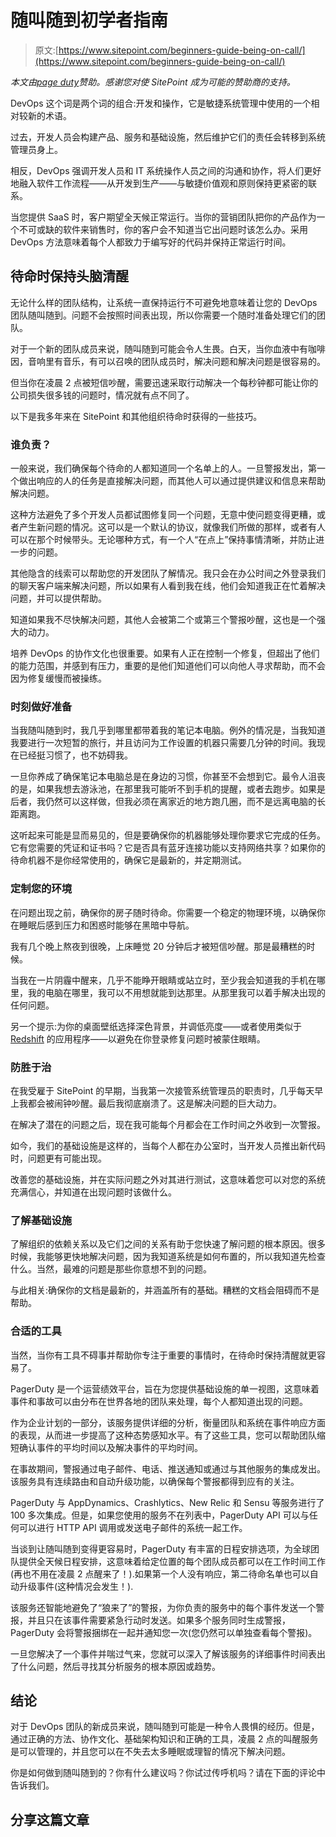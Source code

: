 # 随叫随到初学者指南

> 原文:[https://www.sitepoint.com/beginners-guide-being-on-call/](https://www.sitepoint.com/beginners-guide-being-on-call/)

*本文由[page duty](http://www.pagerduty.com/)赞助。感谢您对使 SitePoint 成为可能的赞助商的支持。*

DevOps 这个词是两个词的组合:开发和操作，它是敏捷系统管理中使用的一个相对较新的术语。

过去，开发人员会构建产品、服务和基础设施，然后维护它们的责任会转移到系统管理员身上。

相反，DevOps 强调开发人员和 IT 系统操作人员之间的沟通和协作，将人们更好地融入软件工作流程——从开发到生产——与敏捷价值观和原则保持更紧密的联系。

当您提供 SaaS 时，客户期望全天候正常运行。当你的营销团队把你的产品作为一个不可或缺的软件来销售时，你的客户会不知道当它出问题时该怎么办。采用 DevOps 方法意味着每个人都致力于编写好的代码并保持正常运行时间。

## 待命时保持头脑清醒

无论什么样的团队结构，让系统一直保持运行不可避免地意味着让您的 DevOps 团队随叫随到。问题不会按照时间表出现，所以你需要一个随时准备处理它们的团队。

对于一个新的团队成员来说，随叫随到可能会令人生畏。白天，当你血液中有咖啡因，音响里有音乐，有可以召唤的团队成员时，解决问题和解决问题是很容易的。

但当你在凌晨 2 点被短信吵醒，需要迅速采取行动解决一个每秒钟都可能让你的公司损失很多钱的问题时，情况就有点不同了。

以下是我多年来在 SitePoint 和其他组织待命时获得的一些技巧。

### 谁负责？

一般来说，我们确保每个待命的人都知道同一个名单上的人。一旦警报发出，第一个做出响应的人的任务是直接解决问题，而其他人可以通过提供建议和信息来帮助解决问题。

这种方法避免了多个开发人员都试图修复同一个问题，无意中使问题变得更糟，或者产生新问题的情况。这可以是一个默认的协议，就像我们所做的那样，或者有人可以在那个时候带头。无论哪种方式，有一个人“在点上”保持事情清晰，并防止进一步的问题。

其他隐含的线索可以帮助您的开发团队了解情况。我只会在办公时间之外登录我们的聊天客户端来解决问题，所以如果有人看到我在线，他们会知道我正在忙着解决问题，并可以提供帮助。

知道如果我不尽快解决问题，其他人会被第二个或第三个警报吵醒，这也是一个强大的动力。

培养 DevOps 的协作文化也很重要。如果有人正在控制一个修复，但超出了他们的能力范围，并感到有压力，重要的是他们知道他们可以向他人寻求帮助，而不会因为修复缓慢而被操练。

### 时刻做好准备

当我随叫随到时，我几乎到哪里都带着我的笔记本电脑。例外的情况是，当我知道我要进行一次短暂的旅行，并且访问为工作设置的机器只需要几分钟的时间。我现在已经挺习惯了，也不妨碍我。

一旦你养成了确保笔记本电脑总是在身边的习惯，你甚至不会想到它。最令人沮丧的是，如果我想去游泳池，在那里我可能听不到手机的提醒，或者去跑步。如果是后者，我仍然可以这样做，但我必须在离家近的地方跑几圈，而不是远离电脑的长距离跑。

这听起来可能是显而易见的，但是要确保你的机器能够处理你要求它完成的任务。它有您需要的凭证和证书吗？它是否具有蓝牙连接功能以支持网络共享？如果你的待命机器不是你经常使用的，确保它是最新的，并定期测试。

### 定制您的环境

在问题出现之前，确保你的房子随时待命。你需要一个稳定的物理环境，以确保你在睡眠后感到压力和困惑时能够在黑暗中导航。

我有几个晚上熬夜到很晚，上床睡觉 20 分钟后才被短信吵醒。那是最糟糕的时候。

当我在一片阴霾中醒来，几乎不能睁开眼睛或站立时，至少我会知道我的手机在哪里，我的电脑在哪里，我可以不用想就能到达那里。从那里我可以着手解决出现的任何问题。

另一个提示:为你的桌面壁纸选择深色背景，并调低亮度——或者使用类似于 [Redshift](http://jonls.dk/redshift/) 的应用程序——以避免在你登录修复问题时被蒙住眼睛。

### 防胜于治

在我受雇于 SitePoint 的早期，当我第一次接管系统管理员的职责时，几乎每天早上我都会被闹钟吵醒。最后我彻底崩溃了。这是解决问题的巨大动力。

在解决了潜在的问题之后，现在我可能每个月都会在工作时间之外收到一次警报。

如今，我们的基础设施是这样的，当每个人都在办公室时，当开发人员推出新代码时，问题更有可能出现。

改善您的基础设施，并在实际问题之外对其进行测试，这意味着您可以对您的系统充满信心，并知道在出现问题时该做什么。

### 了解基础设施

了解组织的依赖关系以及它们之间的关系有助于您快速了解问题的根本原因。很多时候，我能够更快地解决问题，因为我知道系统是如何布置的，所以我知道先检查什么。当然，最难的问题是那些你意想不到的问题。

与此相关:确保你的文档是最新的，并涵盖所有的基础。糟糕的文档会阻碍而不是帮助。

### 合适的工具

当然，当你有工具不碍事并帮助你专注于重要的事情时，在待命时保持清醒就更容易了。

PagerDuty 是一个运营绩效平台，旨在为您提供基础设施的单一视图，这意味着事件和事故可以由分布在世界各地的团队来处理，每个人都知道出现的问题。

作为企业计划的一部分，该服务提供详细的分析，衡量团队和系统在事件响应方面的表现，从而进一步提高了这种态势感知水平。有了这些工具，您可以帮助团队缩短确认事件的平均时间以及解决事件的平均时间。

在事故期间，警报通过电子邮件、电话、推送通知或通过与其他服务的集成发出。该服务具有连续路由和自动升级功能，以确保每个警报都得到应有的关注。

PagerDuty 与 AppDynamics、Crashlytics、New Relic 和 Sensu 等服务进行了 100 多次集成。但是，如果您使用的服务不在列表中，PagerDuty API 可以与任何可以进行 HTTP API 调用或发送电子邮件的系统一起工作。

当谈到让随叫随到变得更容易时，PagerDuty 有丰富的日程安排选项，为全球团队提供全天候日程安排，这意味着给定位置的每个团队成员都可以在工作时间工作(再也不用在凌晨 2 点醒来了！).如果第一个人没有响应，第二待命名单也可以自动升级事件(这种情况会发生！).

该服务还智能地避免了“狼来了”的警报，为你负责的服务中的每个事件发送一个警报，并且只在该事件需要紧急行动时发送。如果多个服务同时生成警报，
PagerDuty 会将警报捆绑在一起并通知您一次(您仍然可以单独查看每个警报)。

一旦您解决了一个事件并喘过气来，您就可以深入了解该服务的详细事件时间表出了什么问题，然后寻找其分析服务的根本原因或趋势。

## 结论

对于 DevOps 团队的新成员来说，随叫随到可能是一种令人畏惧的经历。但是，通过正确的方法、协作文化、基础架构知识和正确的工具，凌晨 2 点的叫醒服务是可以管理的，并且您可以在不失去太多睡眠或理智的情况下解决问题。

你是如何做到随叫随到的？你有什么建议吗？你试过传呼机吗？请在下面的评论中告诉我们。

## 分享这篇文章